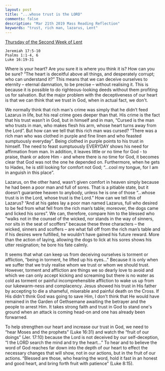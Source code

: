 ```yaml
---
layout: post
title: "...whose trust is the LORD"
comments: false
description: "Mar 21th 2019 Mass Reading Reflection"
keywords: "trust, rich man, lazarus, Lent"
---
```


[Thursday of the Second Week of Lent](https://www.ewtn.com/daily-readings/?date=2019-03-21)

```
Jeremiah 17:5-10
Psalms 1:1-4, 6
Luke 16:19-31 
```
Where is your heart? Are you sure it is where you think it is? How can you be sure? “The heart is deceitful above all things, and desperately corrupt; who can understand it?” This means that we can deceive ourselves to eternity – eternal damnation, to be precise – without realising it. This is because it is possible to do righteous-looking deeds without them profiting us for salvation. But the major problem with the deceptiveness of our heart is that we can think that we trust in God, when in actual fact, we don't. 

We normally think that rich man's crime was simply that he didn’t feed Lazarus in life, but his real crime goes deeper than that. His crime is the fact that his trust wasn’t in God, but in himself and in man, “Cursed is the man who trusts in man, who makes flesh his arm, whose heart turns away from the Lord”. But how can we tell that this rich man was cursed? “There was a rich man who was clothed in purple and fine linen and who feasted sumptuously everyday”. Being clothed in purple points to his trust in himself. The need to feast sumptuously EVERYDAY shows his need for affirmation from man. In addition, it leaves little or no time for God - to praise, thank or adore Him - and where there is no time for God, it becomes clear that God was not the one he depended on. Furthermore, when he gets to Hades, he is still looking for comfort not God; “...cool my tongue, for I am in anguish in this place”. 

Lazarus, on the other hand, wasn’t given comfort in heaven simply because he had been a poor man and full of sores. That is a pitiable state, but it doesn’t guarantee heaven to anybody, unless he is one of those “...whose trust is in the Lord, whose trust is the Lord.” How can we tell this of Lazarus? “And at his gates lay a poor man named Lazarus, full who desired to be fed from what fell from the rich man’s table; moreover, the dogs came and licked his sores”. We can, therefore, compare him to the blessed who “walks not in the counsel of the wicked, nor stands in the way of sinners, nor sits in the seat of scoffers” because these three characters – the wicked, sinners and scoffers – are what fall off from the rich man’s table and if his desires were fulfilled, he wouldn’t have gained his future reward. More than the action of laying, allowing the dogs to lick at his sores shows his utter resignation; he bore his fate calmly. 

It seems that what can keep us from deceiving ourselves is torment or affliction, “being in torment, he lifted up his eyes..." Because it is only when we suffer that we truly realise whom we trust or whom we should trust. However, torment and affliction are things we so dearly love to avoid and which we can only accept kicking and screaming but there is no water as cold as torment or painful incomprehensible affliction to wake us up from our lukewarm-ness and complacency. Jesus showed his trust in His father by accepting to die a shameful, miserable and painful death on the Cross. If His didn't think God was going to save Him, I don't think that He would have remained in the Garden of Gethsemane awaiting the betrayer and the people to arrest Him. It takes strong faith and trust in God to stand one's ground when an attack is coming head-on and one has already been forwarned. 

To help strengthen our heart and increase our trust in God, we need to “hear Moses and the prophets” (Luke 16:31) and watch the “fruit of our doings” (Jer. 17:10) because the Lord is not deceived by our self-deception, “I the LORD search the mind and try the heart...” To hear and to believe the word of God reaches far down into the depth of our heart to effect the necessary changes that will show, not in our actions, but in the fruit of our actions. “Blessed are those, who hearing the word, hold it fast in an honest and good heart, and bring forth fruit with patience” (Luke 8:15).




